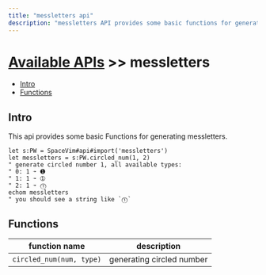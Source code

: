 ```yaml
---
title: "messletters api"
description: "messletters API provides some basic functions for generating messletters"
---
```


# [Available APIs](../) >> messletters

<!-- vim-markdown-toc GFM -->

- [Intro](#intro)
- [Functions](#functions)

<!-- vim-markdown-toc -->

## Intro

This api provides some basic Functions for generating messletters.

```vim
let s:PW = SpaceVim#api#import('messletters')
let messletters = s:PW.circled_num(1, 2)
" generate circled number 1, all available types:
" 0: 1 ➛ ➊ 
" 1: 1 ➛ ➀
" 2: 1 ➛ ⓵
echom messletters
" you should see a string like `⓵`
```

## Functions

| function name            | description               |
| ------------------------ | ------------------------- |
| `circled_num(num, type)` | generating circled number |
